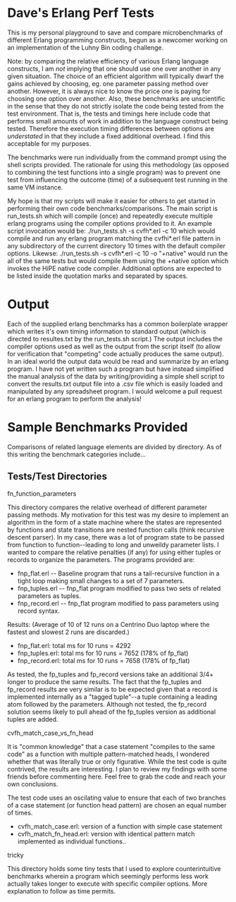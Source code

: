 Dave's Erlang Perf Tests
========================

This is my personal playground to save and compare microbenchmarks of different Erlang programming constructs, begun as a newcomer working on an implementation of the Luhny Bin coding challenge. 

Note: by comparing the relative efficiency of various Erlang language constructs, I am _not_ implying that one should use one over another in any given situation.  The choice of an efficient algorithm will typically dwarf the gains achieved by choosing, eg. one parameter passing method over another.  However, it is always nice to know the price one is paying for choosing one option over another.  Also, these benchmarks are unscientific in the sense that they do not strictly isolate the code being tested from the test environment.  That is, the tests and timings here include code that performs small amounts of work in addition to the language construct being tested.  Therefore the execution timing differences between options are _understated_ in that they include a fixed additional overhead.  I find this acceptable for my purposes. 

The benchmarks were run individually from the command prompt using the shell scripts provided.  The rationale for using this methodology (as opposed to combining the test functions into a single program) was to prevent one test from influencing the outcome (time) of a subsequent test running in the same VM instance.  

My hope is that my scripts will make it easier for others to get started in performing their own code benchmarks/comparisons.  The main script is run_tests.sh which will compile (once) and repeatedly execute multiple erlang programs using the compiler options provided to it.  An example script invocation would be:
    ./run_tests.sh -s cvfh*.erl -c 10
which would compile and run any erlang program matching the cvfhi\*.erl file pattern in any subdirectory of the current directory 10 times with the default compiler options.  Likewse:
    ./run_tests.sh -s cvfh*.erl -c 10 -o "+native"
would run the all of the same tests but would compile them using the +native option which invokes the HiPE native code compiler.  Additional options are expected to be listed inside the quotation marks and separated by spaces.

Output
======

Each of the supplied erlang benchmarks has a common boilerplate wrapper which writes it's own timing information to standard output (which is directed to resultes.txt by the run_tests.sh script.)  The output includes the compiler options used as well as the output from the script itself (to allow for verification that "competing" code actually produces the same output).  In an ideal world the output data would be read and summarize by an erlang program.  I have not yet written such a program but have instead simplified the manual analysis of the data by writing/providing a simple shell script to convert the results.txt output file into a .csv file which is easily loaded and manipulated by any spreadsheet program.  I would welcome a pull request for an erlang program to perform the analysis!

Sample Benchmarks Provided
==========================

Comparisons of related language elements are divided by directory.  As of this writing the benchmark categories include...

Tests/Test Directories
----------------------

fn_function_parameters

This directory compares the relative overhead of different parameter passing methods.  My motivation for this test was my desire to implement an algorithm in the form of a state machine where the states are represented by functions and state transitions are nested function calls (think recursive descent parser).  In my case, there was a lot of program state to be passed from function to function--leading to long and unweildy parameter lists.  I wanted to compare the relative penalties (if any) for using either tuples or records to organize the parameters.  The programs provided are:
* fnp_flat.erl -- Baseline program that runs a tail-recursive function in a tight loop making small changes to a set of 7 parameters.
* fnp_tuples.erl -- fnp_flat program modified to pass two sets of related parameters as tuples.
* fnp_record.erl -- fnp_flat program modified to pass parameters using record syntax.

Results: 
(Average of 10 of 12 runs on a Centrino Duo laptop where the fastest and slowest 2 runs are discarded.)

* fnp_flat.erl: total ms for 10 runs = 4292
* fnp_tuples.erl: total ms for 10 runs = 7652 (178% of fp_flat)
* fnp_record.erl: total ms for 10 runs = 7658 (178% of fp_flat)

As tested, the fp_tuples and fp_record versions take an additional 3/4+ longer to produce the same results.  The fact that the fp_tuples and fp_record results are very similar is to be expected given that a record is implemented internally as a "tagged tuple"--a tuple containing a leading atom followed by the parameters.  Although not tested, the fp_record solution seems likely to pull ahead of the fp_tuples version as additional tuples are added.


cvfh_match_case_vs_fn_head

It is "common knowledge" that a case statement "compiles to the same code" as a function with multiple pattern-matched heads, I wondered whether that was literally true or only figurative.  While the test code is quite contrived, the results are interesting.  I plan to review my findings with some friends before commenting here.  Feel free to grab the code and reach your own conclusions.

The test code uses an oscilating value to ensure that each of two branches of a case statement (or function head pattern) are chosen an equal number of times.

* cvfh_match_case.erl: version of a function with simple case statement
* cvfh_match_fn_head.erl: version with identical pattern match implemented as individual functions..

tricky

This directory holds some tiny tests that I used to explore counterintuitive benchmarks wherein a program which seemingly performs less work actually takes longer to execute with specific compiler options.  More explanation to follow as time permits.



